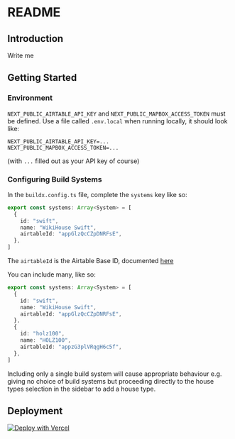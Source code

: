 # README

## Introduction

Write me

## Getting Started

### Environment

`NEXT_PUBLIC_AIRTABLE_API_KEY` and `NEXT_PUBLIC_MAPBOX_ACCESS_TOKEN` must be defined. Use a file called `.env.local` when running locally, it should look like:

```
NEXT_PUBLIC_AIRTABLE_API_KEY=...
NEXT_PUBLIC_MAPBOX_ACCESS_TOKEN=...
```

(with `...` filled out as your API key of course)

### Configuring Build Systems

In the `buildx.config.ts` file, complete the `systems` key like so:

```ts
export const systems: Array<System> = [
  {
    id: "swift",
    name: "WikiHouse Swift",
    airtableId: "appGlzQcCZpDNRFsE",
  },
]
```

The `airtableId` is the Airtable Base ID, documented [here](https://support.airtable.com/hc/en-us/articles/4405741487383-Understanding-Airtable-IDs)

You can include many, like so:

```ts
export const systems: Array<System> = [
  {
    id: "swift",
    name: "WikiHouse Swift",
    airtableId: "appGlzQcCZpDNRFsE",
  },
  {
    id: "holz100",
    name: "HOLZ100",
    airtableId: "appzG3plVRqgH6c5f",
  },
]
```

Including only a single build system will cause appropriate behaviour e.g. giving no choice of build systems but proceeding directly to the house types selection in the sidebar to add a house type.

## Deployment

[![Deploy with Vercel](https://vercel.com/button)](https://vercel.com/new/clone?repository-url=https%3A%2F%2Fgithub.com%2Ftheopensystemslab%2Fbuildx-next%2Ftree%2Fmake-configurable)
